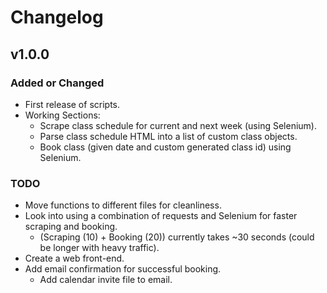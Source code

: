 # Changelog

## v1.0.0

### Added or Changed
- First release of scripts. 
- Working Sections:
    - Scrape class schedule for current and next week (using Selenium).
    - Parse class schedule HTML into a list of custom class objects.
    - Book class (given date and custom generated class id) using Selenium. 

### TODO
- Move functions to different files for cleanliness. 
- Look into using a combination of requests and Selenium for faster scraping and booking.
    - (Scraping (10) + Booking (20)) currently takes ~30 seconds (could be longer with heavy traffic). 
- Create a web front-end. 
- Add email confirmation for successful booking.
    - Add calendar invite file to email. 